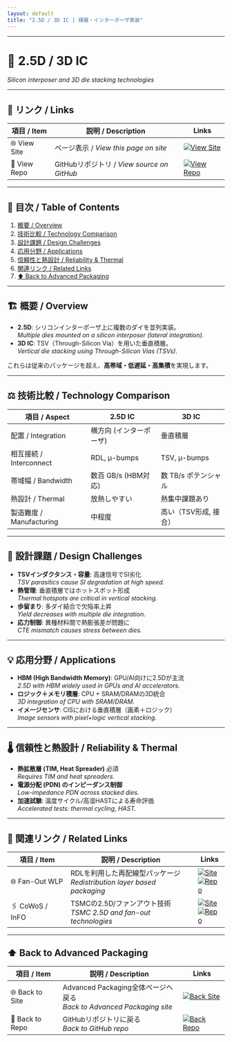 ```yaml
---
layout: default
title: "2.5D / 3D IC | 積層・インターポーザ実装"
---
```


---

# 🧱 2.5D / 3D IC
*Silicon interposer and 3D die stacking technologies*

---

## 🔗 リンク / Links

| 項目 / Item | 説明 / Description | Links |
|-------------|-------------------|-------|
| 🌐 View Site | ページ表示 / *View this page on site* | [![View Site](https://img.shields.io/badge/View-Site-brightgreen?style=for-the-badge&logo=githubpages)](https://samizo-aitl.github.io/Edusemi-Plus/Assembly-Integration/Advanced-Packaging/2.5D-3D-IC/) |
| 📂 View Repo | GitHubリポジトリ / *View source on GitHub* | [![View Repo](https://img.shields.io/badge/View-Repo-blue?style=for-the-badge&logo=github)](https://github.com/Samizo-AITL/Edusemi-Plus/blob/main/Assembly-Integration/Advanced-Packaging/2.5D-3D-IC.md) |

---

## 📑 目次 / Table of Contents
1. [概要 / Overview](#-概要--overview)  
2. [技術比較 / Technology Comparison](#-技術比較--technology-comparison)  
3. [設計課題 / Design Challenges](#-設計課題--design-challenges)  
4. [応用分野 / Applications](#-応用分野--applications)  
5. [信頼性と熱設計 / Reliability & Thermal](#-信頼性と熱設計--reliability--thermal)  
6. [関連リンク / Related Links](#-関連リンク--related-links)  
7. [⬆️ Back to Advanced Packaging](#️-back-to-advanced-packaging)  

---

## 🏗 概要 / Overview
- **2.5D**: シリコンインターポーザ上に複数のダイを並列実装。  
  *Multiple dies mounted on a silicon interposer (lateral integration).*  
- **3D IC**: TSV（Through-Silicon Via）を用いた垂直積層。  
  *Vertical die stacking using Through-Silicon Vias (TSVs).*  

これらは従来のパッケージを超え、**高帯域・低遅延・高集積**を実現します。  

---

## ⚖️ 技術比較 / Technology Comparison

| 項目 / Aspect | 2.5D IC | 3D IC |
|---------------|---------|-------|
| 配置 / Integration | 横方向 (インターポーザ) | 垂直積層 |
| 相互接続 / Interconnect | RDL, μ-bumps | TSV, μ-bumps |
| 帯域幅 / Bandwidth | 数百 GB/s (HBM対応) | 数 TB/s ポテンシャル |
| 熱設計 / Thermal | 放熱しやすい | 熱集中課題あり |
| 製造難度 / Manufacturing | 中程度 | 高い（TSV形成, 接合） |

---

## 🧮 設計課題 / Design Challenges
- **TSVインダクタンス・容量**: 高速信号でSI劣化  
  *TSV parasitics cause SI degradation at high speed.*  
- **熱管理**: 垂直積層ではホットスポット形成  
  *Thermal hotspots are critical in vertical stacking.*  
- **歩留まり**: 多ダイ結合で欠陥率上昇  
  *Yield decreases with multiple die integration.*  
- **応力制御**: 異種材料間で熱膨張差が問題に  
  *CTE mismatch causes stress between dies.*  

---

## 💡 応用分野 / Applications
- **HBM (High Bandwidth Memory)**: GPU/AI向けに2.5Dが主流  
  *2.5D with HBM widely used in GPUs and AI accelerators.*  
- **ロジック＋メモリ積層**: CPU + SRAM/DRAMの3D統合  
  *3D integration of CPU with SRAM/DRAM.*  
- **イメージセンサ**: CISにおける垂直積層（画素＋ロジック）  
  *Image sensors with pixel+logic vertical stacking.*  

---

## 🌡 信頼性と熱設計 / Reliability & Thermal
- **熱拡散層 (TIM, Heat Spreader)** 必須  
  *Requires TIM and heat spreaders.*  
- **電源分配 (PDN) のインピーダンス制御**  
  *Low-impedance PDN across stacked dies.*  
- **加速試験**: 温度サイクル/高湿HASTによる寿命評価  
  *Accelerated tests: thermal cycling, HAST.*  

---

## 🔗 関連リンク / Related Links

| 項目 / Item | 説明 / Description | Links |
|-------------|-------------------|-------|
| 🌐 Fan-Out WLP | RDLを利用した再配線型パッケージ<br>*Redistribution layer based packaging* | [![Site](https://img.shields.io/badge/View-Site-brightgreen?style=for-the-badge&logo=githubpages)](https://samizo-aitl.github.io/Edusemi-Plus/Assembly-Integration/Advanced-Packaging/Fan-Out-WLP/)<br>[![Repo](https://img.shields.io/badge/View-Repo-blue?style=for-the-badge&logo=github)](https://github.com/Samizo-AITL/Edusemi-Plus/blob/main/Assembly-Integration/Advanced-Packaging/Fan-Out-WLP.md) |
| 🖇 CoWoS / InFO | TSMCの2.5D/ファンアウト技術<br>*TSMC 2.5D and fan-out technologies* | [![Site](https://img.shields.io/badge/View-Site-brightgreen?style=for-the-badge&logo=githubpages)](https://samizo-aitl.github.io/Edusemi-Plus/Assembly-Integration/Advanced-Packaging/CoWoS-InFO/)<br>[![Repo](https://img.shields.io/badge/View-Repo-blue?style=for-the-badge&logo=github)](https://github.com/Samizo-AITL/Edusemi-Plus/blob/main/Assembly-Integration/Advanced-Packaging/CoWoS-InFO.md) |

---

## ⬆️ Back to Advanced Packaging

| 項目 / Item | 説明 / Description | Links |
|-------------|-------------------|-------|
| 🌐 Back to Site | Advanced Packaging全体ページへ戻る<br>*Back to Advanced Packaging site* | [![Back Site](https://img.shields.io/badge/⬆️%20Back-Site-brightgreen?style=for-the-badge&logo=githubpages)](https://samizo-aitl.github.io/Edusemi-Plus/Assembly-Integration/Advanced-Packaging/) |
| 📂 Back to Repo | GitHubリポジトリに戻る<br>*Back to GitHub repo* | [![Back Repo](https://img.shields.io/badge/⬆️%20Back-Repo-blue?style=for-the-badge&logo=github)](https://github.com/Samizo-AITL/Edusemi-Plus/tree/main/Assembly-Integration/Advanced-Packaging) |
